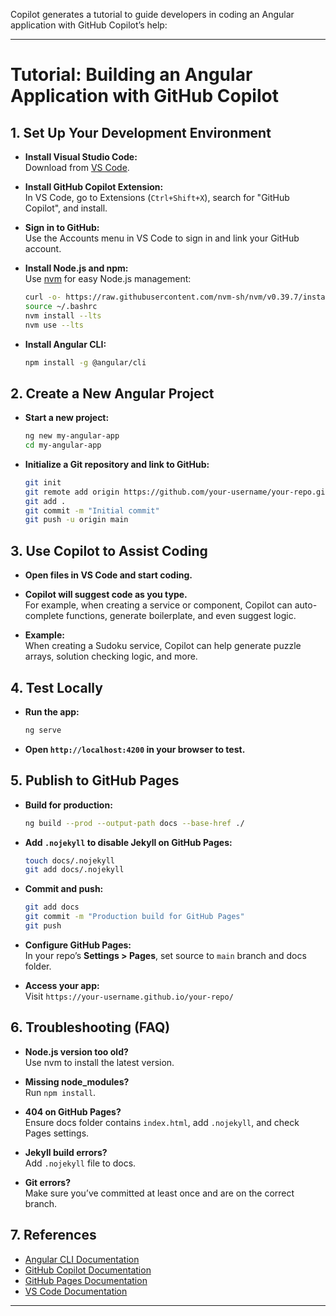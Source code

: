Copilot generates a tutorial to guide developers in coding an Angular application with GitHub Copilot’s help:

---

# Tutorial: Building an Angular Application with GitHub Copilot

## 1. **Set Up Your Development Environment**

- **Install Visual Studio Code:**  
  Download from [VS Code](https://code.visualstudio.com/).

- **Install GitHub Copilot Extension:**  
  In VS Code, go to Extensions (`Ctrl+Shift+X`), search for "GitHub Copilot", and install.

- **Sign in to GitHub:**  
  Use the Accounts menu in VS Code to sign in and link your GitHub account.

- **Install Node.js and npm:**  
  Use [nvm](https://github.com/nvm-sh/nvm) for easy Node.js management:
  ```bash
  curl -o- https://raw.githubusercontent.com/nvm-sh/nvm/v0.39.7/install.sh | bash
  source ~/.bashrc
  nvm install --lts
  nvm use --lts
  ```

- **Install Angular CLI:**  
  ```bash
  npm install -g @angular/cli
  ```

## 2. **Create a New Angular Project**

- **Start a new project:**
  ```bash
  ng new my-angular-app
  cd my-angular-app
  ```

- **Initialize a Git repository and link to GitHub:**
  ```bash
  git init
  git remote add origin https://github.com/your-username/your-repo.git
  git add .
  git commit -m "Initial commit"
  git push -u origin main
  ```

## 3. **Use Copilot to Assist Coding**

- **Open files in VS Code and start coding.**
- **Copilot will suggest code as you type.**  
  For example, when creating a service or component, Copilot can auto-complete functions, generate boilerplate, and even suggest logic.

- **Example:**  
  When creating a Sudoku service, Copilot can help generate puzzle arrays, solution checking logic, and more.

## 4. **Test Locally**

- **Run the app:**
  ```bash
  ng serve
  ```
- **Open `http://localhost:4200` in your browser to test.**

## 5. **Publish to GitHub Pages**

- **Build for production:**
  ```bash
  ng build --prod --output-path docs --base-href ./
  ```

- **Add `.nojekyll` to disable Jekyll on GitHub Pages:**
  ```bash
  touch docs/.nojekyll
  git add docs/.nojekyll
  ```

- **Commit and push:**
  ```bash
  git add docs
  git commit -m "Production build for GitHub Pages"
  git push
  ```

- **Configure GitHub Pages:**  
  In your repo’s **Settings > Pages**, set source to `main` branch and docs folder.

- **Access your app:**  
  Visit `https://your-username.github.io/your-repo/`

## 6. **Troubleshooting (FAQ)**

- **Node.js version too old?**  
  Use nvm to install the latest version.

- **Missing node_modules?**  
  Run `npm install`.

- **404 on GitHub Pages?**  
  Ensure docs folder contains `index.html`, add `.nojekyll`, and check Pages settings.

- **Jekyll build errors?**  
  Add `.nojekyll` file to docs.

- **Git errors?**  
  Make sure you’ve committed at least once and are on the correct branch.

## 7. **References**

- [Angular CLI Documentation](https://angular.io/cli)
- [GitHub Copilot Documentation](https://docs.github.com/en/copilot)
- [GitHub Pages Documentation](https://pages.github.com/)
- [VS Code Documentation](https://code.visualstudio.com/docs)

---
 